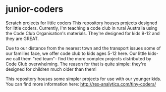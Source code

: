 # junior-coders
Scratch projects for little coders
This repository houses projects designed for little coders. Currently, I'm teaching a code club in rural Australia using the Code Club Organisation's materials. They're designed for kids 9-12 and they are GREAT.

Due to our distance from the nearest town and the transport issues some of our families face, we offer code club to kids ages 5-12 here. Our little kids- we call them "red team"- find the more complex projects distributed by Code Club overwhelming. The reason for that is quite simple: they're designed for children much older than them!

This repository houses some simpler projects for use with our younger kids. You can find more information here:  http://rex-analytics.com/tiny-coders/
